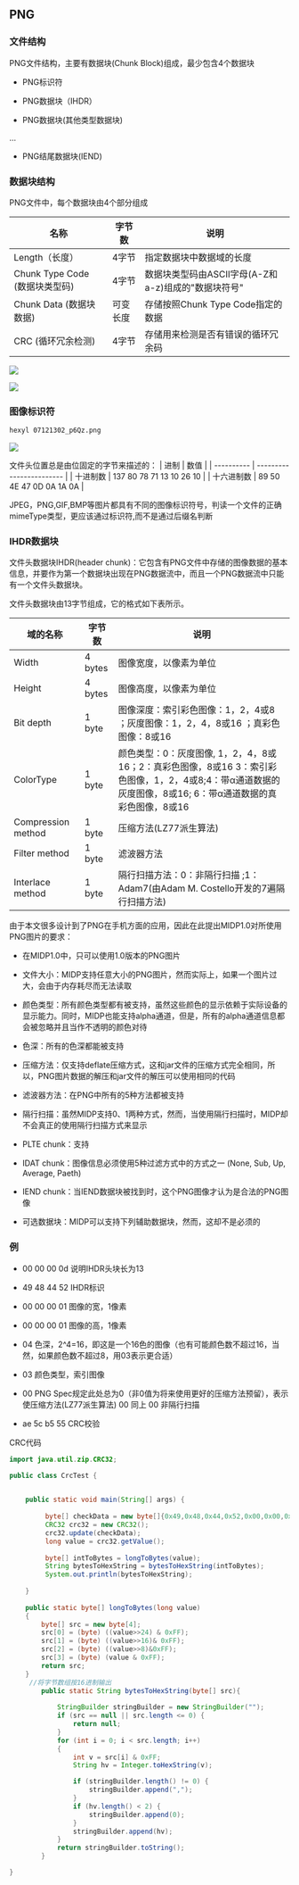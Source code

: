 <!--
 * @Description: 
 * @Version: 1.0
 * @Author: DaLao
 * @Email: dalao_li@163.com
 * @Date: 2022-03-01 21:46:15
 * @LastEditors: DaLao
 * @LastEditTime: 2022-03-02 22:56:21
-->

## PNG


### 文件结构

PNG文件结构，主要有数据块(Chunk Block)组成，最少包含4个数据块

- PNG标识符

- PNG数据块（IHDR）

- PNG数据块(其他类型数据块)

...

- PNG结尾数据块(IEND)


### 数据块结构

PNG文件中，每个数据块由4个部分组成

| 名称                           | 字节数   | 说明                                                |
| ------------------------------ | -------- | --------------------------------------------------- |
| Length（长度）                 | 4字节    | 指定数据块中数据域的长度                            |
| Chunk Type Code (数据块类型码) | 4字节    | 数据块类型码由ASCII字母(A-Z和a-z)组成的"数据块符号" |
| Chunk Data (数据块数据)        | 可变长度 | 存储按照Chunk Type Code指定的数据                   |
| CRC (循环冗余检测)             | 4字节    | 存储用来检测是否有错误的循环冗余码                  |

![](https://cdn.hurra.ltd/img/07121302_p6Qz.png)

![](https://cdn.hurra.ltd/img/20220302224513.png)


### 图像标识符

```sh
hexyl 07121302_p6Qz.png  
```

![](https://cdn.hurra.ltd/img/20220302224715.png)

文件头位置总是由位固定的字节来描述的：
| 进制       | 数值                     |
| ---------- | ------------------------ |
| 十进制数   | 137 80 78 71 13 10 26 10 |
| 十六进制数 | 89 50 4E 47 0D 0A 1A 0A  |

JPEG，PNG,GIF,BMP等图片都具有不同的图像标识符号，判读一个文件的正确mimeType类型，更应该通过标识符,而不是通过后缀名判断


### IHDR数据块

文件头数据块IHDR(header chunk)：它包含有PNG文件中存储的图像数据的基本信息，并要作为第一个数据块出现在PNG数据流中，而且一个PNG数据流中只能有一个文件头数据块。

文件头数据块由13字节组成，它的格式如下表所示。

| 域的名称           | 字节数  | 说明                                                                                                                                                       |
| ------------------ | ------- | ---------------------------------------------------------------------------------------------------------------------------------------------------------- |
| Width              | 4 bytes | 图像宽度，以像素为单位                                                                                                                                     |
| Height             | 4 bytes | 图像高度，以像素为单位                                                                                                                                     |
| Bit depth          | 1 byte  | 图像深度：索引彩色图像：1，2，4或8 ；灰度图像：1，2，4，8或16 ；真彩色图像：8或16                                                                          |
| ColorType          | 1 byte  | 颜色类型：0：灰度图像, 1，2，4，8或16；2：真彩色图像，8或16 3：索引彩色图像，1，2，4或8;4：带α通道数据的灰度图像，8或16; 6：带α通道数据的真彩色图像，8或16 |
| Compression method | 1 byte  | 压缩方法(LZ77派生算法)                                                                                                                                     |
| Filter method      | 1 byte  | 滤波器方法                                                                                                                                                 |
| Interlace method   | 1 byte  | 隔行扫描方法：0：非隔行扫描 ;1： Adam7(由Adam M. Costello开发的7遍隔行扫描方法)                                                                            |

由于本文很多设计到了PNG在手机方面的应用，因此在此提出MIDP1.0对所使用PNG图片的要求：

- 在MIDP1.0中，只可以使用1.0版本的PNG图片

- 文件大小：MIDP支持任意大小的PNG图片，然而实际上，如果一个图片过大，会由于内存耗尽而无法读取

- 颜色类型：所有颜色类型都有被支持，虽然这些颜色的显示依赖于实际设备的显示能力。同时，MIDP也能支持alpha通道，但是，所有的alpha通道信息都会被忽略并且当作不透明的颜色对待

- 色深：所有的色深都能被支持

- 压缩方法：仅支持deflate压缩方式，这和jar文件的压缩方式完全相同，所以，PNG图片数据的解压和jar文件的解压可以使用相同的代码

- 滤波器方法：在PNG中所有的5种方法都被支持

- 隔行扫描：虽然MIDP支持0、1两种方式，然而，当使用隔行扫描时，MIDP却不会真正的使用隔行扫描方式来显示

- PLTE chunk：支持

- IDAT chunk：图像信息必须使用5种过滤方式中的方式之一 (None, Sub, Up, Average, Paeth)

- IEND chunk：当IEND数据块被找到时，这个PNG图像才认为是合法的PNG图像

- 可选数据块：MIDP可以支持下列辅助数据块，然而，这却不是必须的

### 例

- 00 00 00 0d 说明IHDR头块长为13

- 49 48 44 52 IHDR标识

- 00 00 00 01 图像的宽，1像素

- 00 00 00 01 图像的高，1像素

- 04 色深，2^4=16，即这是一个16色的图像（也有可能颜色数不超过16，当然，如果颜色数不超过8，用03表示更合适）

- 03 颜色类型，索引图像

- 00 PNG Spec规定此处总为0（非0值为将来使用更好的压缩方法预留），表示使压缩方法(LZ77派生算法)
00 同上
00 非隔行扫描

- ae 5c b5 55 CRC校验

CRC代码

```java
import java.util.zip.CRC32;

public class CrcTest {

    
    public static void main(String[] args) {
            
         byte[] checkData = new byte[]{0x49,0x48,0x44,0x52,0x00,0x00,0x00, 0x08,0x00,0x00,0x00, 0x08,0x04,0x03,0x00,0x00,0x00};
         CRC32 crc32 = new CRC32();  
         crc32.update(checkData);
         long value = crc32.getValue();
         
         byte[] intToBytes = longToBytes(value);
         String bytesToHexString = bytesToHexString(intToBytes);
         System.out.println(bytesToHexString);
         
    }
    
    public static byte[] longToBytes(long value)   
    {   
        byte[] src = new byte[4];  
        src[0] = (byte) ((value>>24) & 0xFF);  
        src[1] = (byte) ((value>>16)& 0xFF);  
        src[2] = (byte) ((value>>8)&0xFF);    
        src[3] = (byte) (value & 0xFF);       
        return src;  
    } 
     //将字节数组按16进制输出
        public static String bytesToHexString(byte[] src){
            
            StringBuilder stringBuilder = new StringBuilder("");
            if (src == null || src.length <= 0) {
                return null;
            }
            for (int i = 0; i < src.length; i++)
            {
                int v = src[i] & 0xFF;
                String hv = Integer.toHexString(v);

                if (stringBuilder.length() != 0) {
                    stringBuilder.append(",");
                }
                if (hv.length() < 2) {
                    stringBuilder.append(0);
                }
                stringBuilder.append(hv);
            }
            return stringBuilder.toString();
        }

}

```